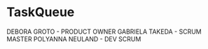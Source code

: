 # TaskQueue
DEBORA GROTO - PRODUCT OWNER
GABRIELA TAKEDA - SCRUM MASTER
POLYANNA NEULAND - DEV SCRUM
